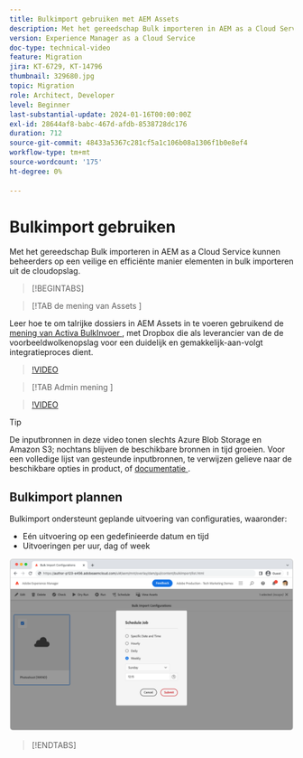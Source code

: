 ```yaml
---
title: Bulkimport gebruiken met AEM Assets
description: Met het gereedschap Bulk importeren in AEM as a Cloud Service kunnen beheerders op een veilige en efficiënte manier elementen in bulk importeren uit de cloudopslag (Azure Blob Storage of Amazon S3).
version: Experience Manager as a Cloud Service
doc-type: technical-video
feature: Migration
jira: KT-6729, KT-14796
thumbnail: 329680.jpg
topic: Migration
role: Architect, Developer
level: Beginner
last-substantial-update: 2024-01-16T00:00:00Z
exl-id: 28644af8-babc-467d-afdb-8538728dc176
duration: 712
source-git-commit: 48433a5367c281cf5a1c106b08a1306f1b0e8ef4
workflow-type: tm+mt
source-wordcount: '175'
ht-degree: 0%

---
```


# Bulkimport gebruiken

Met het gereedschap Bulk importeren in AEM as a Cloud Service kunnen beheerders op een veilige en efficiënte manier elementen in bulk importeren uit de cloudopslag.

>[!BEGINTABS]

>[!TAB  de mening van Assets ]

Leer hoe te om talrijke dossiers in AEM Assets in te voeren gebruikend de [ mening van Activa ](https://experienceleague.adobe.com/docs/experience-manager-cloud-service/content/assets/assets-view/assets-view-introduction.html?lang=nl-NL) [ BulkInvoer ](https://experienceleague.adobe.com/docs/experience-manager-cloud-service/content/assets/assets-view/bulk-import-assets-view.html?lang=nl-NL), met Dropbox die als leverancier van de de voorbeeldwolkenopslag voor een duidelijk en gemakkelijk-aan-volgt integratieproces dient.

>[!VIDEO](https://video.tv.adobe.com/v/3451965/?learn=on&captions=dut)

>[!TAB  Admin mening ]

>[!VIDEO](https://video.tv.adobe.com/v/329680?quality=12&learn=on)

>[!TIP]
>
> De inputbronnen in deze video tonen slechts Azure Blob Storage en Amazon S3; nochtans blijven de beschikbare bronnen in tijd groeien. Voor een volledige lijst van gesteunde inputbronnen, te verwijzen gelieve naar de beschikbare opties in product, of [ documentatie ](https://experienceleague.adobe.com/docs/experience-manager-cloud-service/content/assets/manage/add-assets.html?lang=nl-NL#bulk-upload).

## Bulkimport plannen

Bulkimport ondersteunt geplande uitvoering van configuraties, waaronder:

+ Eén uitvoering op een gedefinieerde datum en tijd
+ Uitvoeringen per uur, dag of week

![ Bulk invoerschema ](./assets/bulk-import/schedule.png)

>[!ENDTABS]
